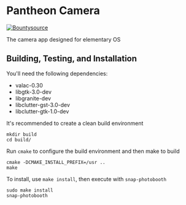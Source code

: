 # Pantheon Camera

[![Bountysource](https://www.bountysource.com/badge/tracker?tracker_id=45629460)](https://www.bountysource.com/trackers/45629460-elementary-camera)

The camera app designed for elementary OS

## Building, Testing, and Installation

You'll need the following dependencies:

 - valac-0.30
 - libgtk-3.0-dev
 - libgranite-dev
 - libclutter-gst-3.0-dev
 - libclutter-gtk-1.0-dev

It's recommended to create a clean build environment

    mkdir build
    cd build/
    
Run `cmake` to configure the build environment and then make to build

    cmake -DCMAKE_INSTALL_PREFIX=/usr ..
    make
    
To install, use `make install`, then execute with `snap-photobooth`

    sudo make install
    snap-photobooth
